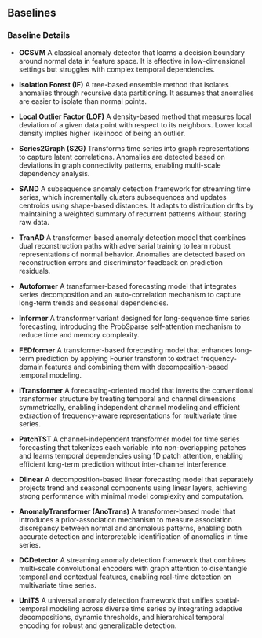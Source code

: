 ## Baselines

### Baseline Details

- **OCSVM**
  A classical anomaly detector that learns a decision boundary around normal data in feature space. It is effective in low-dimensional settings but struggles with complex temporal dependencies.

- **Isolation Forest (IF)**
  A tree-based ensemble method that isolates anomalies through recursive data partitioning. It assumes that anomalies are easier to isolate than normal points.

- **Local Outlier Factor (LOF)**
  A density-based method that measures local deviation of a given data point with respect to its neighbors. Lower local density implies higher likelihood of being an outlier.

- **Series2Graph (S2G)**
  Transforms time series into graph representations to capture latent correlations. Anomalies are detected based on deviations in graph connectivity patterns, enabling multi-scale dependency analysis.

- **SAND**
  A subsequence anomaly detection framework for streaming time series, which incrementally clusters subsequences and updates centroids using shape-based distances. It adapts to distribution drifts by maintaining a weighted summary of recurrent patterns without storing raw data.

- **TranAD**
  A transformer-based anomaly detection model that combines dual reconstruction paths with adversarial training to learn robust representations of normal behavior. Anomalies are detected based on reconstruction errors and discriminator feedback on prediction residuals.

- **Autoformer** 
  A transformer-based forecasting model that integrates series decomposition and an auto-correlation mechanism to capture long-term trends and seasonal dependencies.

- **Informer**
  A transformer variant designed for long-sequence time series forecasting, introducing the ProbSparse self-attention mechanism to reduce time and memory complexity.

- **FEDformer** 
  A transformer-based forecasting model that enhances long-term prediction by applying Fourier transform to extract frequency-domain features and combining them with decomposition-based temporal modeling.

- **iTransformer** 
  A forecasting-oriented model that inverts the conventional transformer structure by treating temporal and channel dimensions symmetrically, enabling independent channel modeling and efficient extraction of frequency-aware representations for multivariate time series.

- **PatchTST** 
  A channel-independent transformer model for time series forecasting that tokenizes each variable into non-overlapping patches and learns temporal dependencies using 1D patch attention, enabling efficient long-term prediction without inter-channel interference.

- **Dlinear** 
  A decomposition-based linear forecasting model that separately projects trend and seasonal components using linear layers, achieving strong performance with minimal model complexity and computation.

- **AnomalyTransformer (AnoTrans)** 
  A transformer-based model that introduces a prior-association mechanism to measure association discrepancy between normal and anomalous patterns, enabling both accurate detection and interpretable identification of anomalies in time series.

- **DCDetector** 
  A streaming anomaly detection framework that combines multi-scale convolutional encoders with graph attention to disentangle temporal and contextual features, enabling real-time detection on multivariate time series.

- **UniTS**
  A universal anomaly detection framework that unifies spatial-temporal modeling across diverse time series by integrating adaptive decompositions, dynamic thresholds, and hierarchical temporal encoding for robust and generalizable detection.
